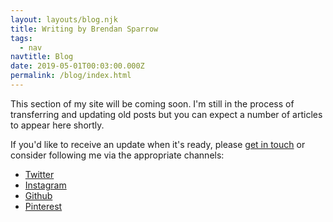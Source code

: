 ```yaml
---
layout: layouts/blog.njk
title: Writing by Brendan Sparrow
tags:
  - nav
navtitle: Blog
date: 2019-05-01T00:03:00.000Z
permalink: /blog/index.html
---
```


This section of my site will be coming soon. I'm still in the process of transferring and updating old posts but you can expect a number of articles to appear here shortly.

If you'd like to receive an update when it's ready, please [get in touch](/contact") or consider following me via the appropriate channels:

<nav class="nav">
  <ul>
  <li class="nav-item">
    <a href="https://www.twitter.com/brendansparrow" target="_blank" rel="noopener noreferrer">Twitter</a>
  </li>
  <li class="nav-item">
    <a href="https://www.instagram.com/btsparrow" target="_blank" rel="noopener noreferrer">Instagram</a>
  </li>
  <li class="nav-item">
    <a href="https://www.github.com/brendansparrow" target="_blank" rel="noopener noreferrer">Github</a>
  </li>
  <li class="nav-item">
    <a href="https://www.pinterest.com/brendansparrow" target="_blank" rel="noopener noreferrer">Pinterest</a>
  </li>
  </ul>
</nav>